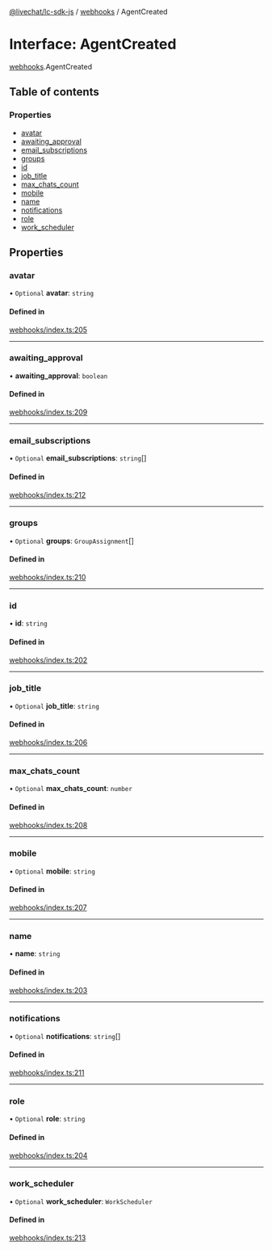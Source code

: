 [@livechat/lc-sdk-js](../README.md) / [webhooks](../modules/webhooks.md) / AgentCreated

# Interface: AgentCreated

[webhooks](../modules/webhooks.md).AgentCreated

## Table of contents

### Properties

- [avatar](webhooks.AgentCreated.md#avatar)
- [awaiting\_approval](webhooks.AgentCreated.md#awaiting_approval)
- [email\_subscriptions](webhooks.AgentCreated.md#email_subscriptions)
- [groups](webhooks.AgentCreated.md#groups)
- [id](webhooks.AgentCreated.md#id)
- [job\_title](webhooks.AgentCreated.md#job_title)
- [max\_chats\_count](webhooks.AgentCreated.md#max_chats_count)
- [mobile](webhooks.AgentCreated.md#mobile)
- [name](webhooks.AgentCreated.md#name)
- [notifications](webhooks.AgentCreated.md#notifications)
- [role](webhooks.AgentCreated.md#role)
- [work\_scheduler](webhooks.AgentCreated.md#work_scheduler)

## Properties

### avatar

• `Optional` **avatar**: `string`

#### Defined in

[webhooks/index.ts:205](https://github.com/livechat/lc-sdk-js/blob/a921f8a/src/webhooks/index.ts#L205)

___

### awaiting\_approval

• **awaiting\_approval**: `boolean`

#### Defined in

[webhooks/index.ts:209](https://github.com/livechat/lc-sdk-js/blob/a921f8a/src/webhooks/index.ts#L209)

___

### email\_subscriptions

• `Optional` **email\_subscriptions**: `string`[]

#### Defined in

[webhooks/index.ts:212](https://github.com/livechat/lc-sdk-js/blob/a921f8a/src/webhooks/index.ts#L212)

___

### groups

• `Optional` **groups**: `GroupAssignment`[]

#### Defined in

[webhooks/index.ts:210](https://github.com/livechat/lc-sdk-js/blob/a921f8a/src/webhooks/index.ts#L210)

___

### id

• **id**: `string`

#### Defined in

[webhooks/index.ts:202](https://github.com/livechat/lc-sdk-js/blob/a921f8a/src/webhooks/index.ts#L202)

___

### job\_title

• `Optional` **job\_title**: `string`

#### Defined in

[webhooks/index.ts:206](https://github.com/livechat/lc-sdk-js/blob/a921f8a/src/webhooks/index.ts#L206)

___

### max\_chats\_count

• `Optional` **max\_chats\_count**: `number`

#### Defined in

[webhooks/index.ts:208](https://github.com/livechat/lc-sdk-js/blob/a921f8a/src/webhooks/index.ts#L208)

___

### mobile

• `Optional` **mobile**: `string`

#### Defined in

[webhooks/index.ts:207](https://github.com/livechat/lc-sdk-js/blob/a921f8a/src/webhooks/index.ts#L207)

___

### name

• **name**: `string`

#### Defined in

[webhooks/index.ts:203](https://github.com/livechat/lc-sdk-js/blob/a921f8a/src/webhooks/index.ts#L203)

___

### notifications

• `Optional` **notifications**: `string`[]

#### Defined in

[webhooks/index.ts:211](https://github.com/livechat/lc-sdk-js/blob/a921f8a/src/webhooks/index.ts#L211)

___

### role

• `Optional` **role**: `string`

#### Defined in

[webhooks/index.ts:204](https://github.com/livechat/lc-sdk-js/blob/a921f8a/src/webhooks/index.ts#L204)

___

### work\_scheduler

• `Optional` **work\_scheduler**: `WorkScheduler`

#### Defined in

[webhooks/index.ts:213](https://github.com/livechat/lc-sdk-js/blob/a921f8a/src/webhooks/index.ts#L213)
